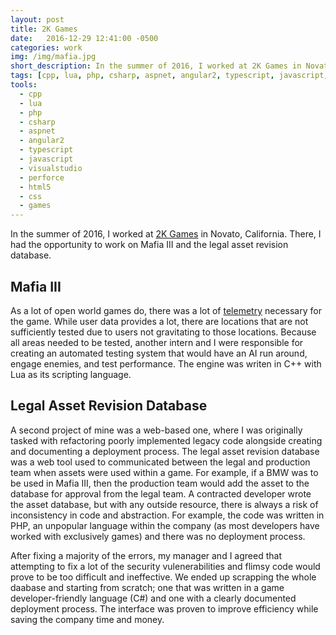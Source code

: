 ```yaml
---
layout: post
title: 2K Games
date:   2016-12-29 12:41:00 -0500
categories: work
img: /img/mafia.jpg
short_description: In the summer of 2016, I worked at 2K Games in Novato, California.
tags: [cpp, lua, php, csharp, aspnet, angular2, typescript, javascript, visualstudio, perforce, html5, css, games, featured]
tools:
  - cpp
  - lua
  - php
  - csharp
  - aspnet
  - angular2
  - typescript
  - javascript
  - visualstudio
  - perforce
  - html5
  - css
  - games
---
```


In the summer of 2016, I worked at <a href="https://www.2k.com/" target="_blank" class="link">2K Games</a> in Novato, California. There, I had the opportunity to work on Mafia III and the legal asset revision database.

## Mafia III

As a lot of open world games do, there was a lot of <a href="http://www.gameanalytics.com/blog/what-is-game-telemetry.html" target="_blank" class="link">telemetry</a> necessary for the game. While user data provides a lot, there are locations that are not sufficiently tested due to users not gravitating to those locations. Because all areas needed to be tested, another intern and I were responsible for creating an automated testing system that would have an AI run around, engage enemies, and test performance. The engine was writen in C++ with Lua as its scripting language.

## Legal Asset Revision Database

A second project of mine was a web-based one, where I was originally tasked with refactoring poorly implemented legacy code alongside creating and documenting a deployment process. The legal asset revision database was a web tool used to communicated between the legal and production team when assets were used within a game. For example, if a BMW was to be used in Mafia III, then the production team would add the asset to the database for approval from the legal team. A contracted developer wrote the asset database, but with any outside resource, there is always a risk of inconsistency in code and abstraction. For example, the code was written in PHP, an unpopular language within the company (as most developers have worked with exclusively games) and there was no deployment process.

After fixing a majority of the errors, my manager and I agreed that attempting to fix a lot of the security vulenerabilities and flimsy code would prove to be too difficult and ineffective. We ended up scrapping the whole daabase and starting from scratch; one that was written in a game developer-friendly language (C#) and one with a clearly documented deployment process. The interface was proven to improve efficiency while saving the company time and money.